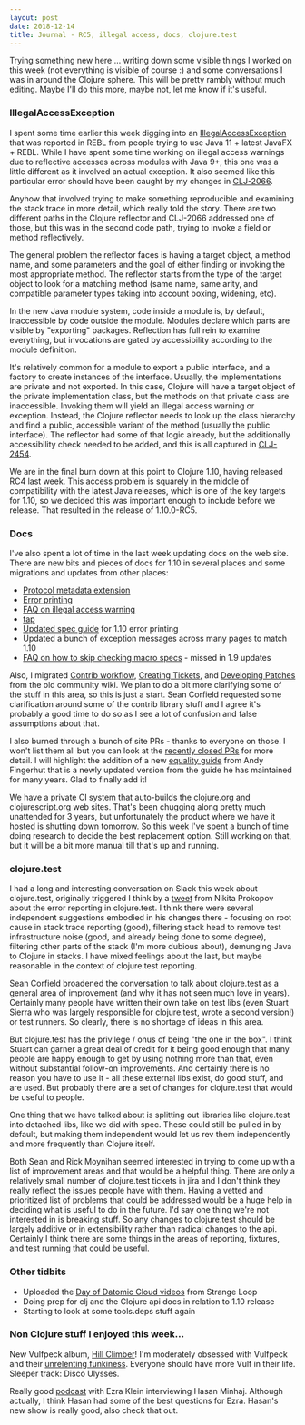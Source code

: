 ```yaml
---
layout: post
date: 2018-12-14
title: Journal - RC5, illegal access, docs, clojure.test
---
```


Trying something new here ... writing down some visible things I worked on this week (not everything is visible of course :) and some conversations I was in around the Clojure sphere. This will be pretty rambly without much editing. Maybe I'll do this more, maybe not, let me know if it's useful.

### IllegalAccessException

I spent some time earlier this week digging into an [IllegalAccessException](https://github.com/cognitect-labs/REBL-distro/issues/10) that was reported in REBL from people trying to use Java 11 + latest JavaFX + REBL. While I have spent some time working on illegal access warnings due to reflective accesses across modules with Java 9+, this one was a little different as it involved an actual exception. It also seemed like this particular error should have been caught by my changes in [CLJ-2066](https://dev.clojure.org/jira/browse/CLJ-2066).

Anyhow that involved trying to make something reproducible and examining the stack trace in more detail, which really told the story. There are two different paths in the Clojure reflector and CLJ-2066 addressed one of those, but this was in the second code path, trying to invoke a field or method reflectively.

The general problem the reflector faces is having a target object, a method name, and some parameters and the goal of either finding or invoking the most appropriate method. The reflector starts from the type of the target object to look for a matching method (same name, same arity, and compatible parameter types taking into account boxing, widening, etc). 

In the new Java module system, code inside a module is, by default, inaccessible by code outside the module. Modules declare which parts are visible by "exporting" packages. Reflection has full rein to examine everything, but invocations are gated by accessibility according to the module definition.

It's relatively common for a module to export a public interface, and a factory to create instances of the interface. Usually, the implementations are private and not exported. In this case, Clojure will have a target object of the private implementation class, but the methods on that private class are inaccessible. Invoking them will yield an illegal access warning or exception. Instead, the Clojure reflector needs to look up the class hierarchy and find a public, accessible variant of the method (usually the public interface). The reflector had some of that logic already, but the additionally accessibility check needed to be added, and this is all captured in [CLJ-2454](https://dev.clojure.org/jira/browse/CLJ-2454).

We are in the final burn down at this point to Clojure 1.10, having released RC4 last week. This access problem is squarely in the middle of compatibility with the latest Java releases, which is one of the key targets for 1.10, so we decided this was important enough to include before we release. That resulted in the release of 1.10.0-RC5.

### Docs

I've also spent a lot of time in the last week updating docs on the web site. There are new bits and pieces of docs for 1.10 in several places and some migrations and updates from other places:

* [Protocol metadata extension](https://clojure.org/reference/protocols#_extend_via_metadata)
* [Error printing](https://clojure.org/reference/repl_and_main#_error_printing)
* [FAQ on illegal access warning](https://clojure.org/guides/faq#illegal_access)
* [tap](https://clojure.org/reference/repl_and_main#_tap)
* [Updated spec guide](https://clojure.org/guides/spec) for 1.10 error printing
* Updated a bunch of exception messages across many pages to match 1.10
* [FAQ on how to skip checking macro specs](https://clojure.org/guides/faq#skip_macros) - missed in 1.9 updates

Also, I migrated [Contrib workflow](https://clojure.org/community/workflow), [Creating Tickets](https://clojure.org/community/creating_tickets), and [Developing Patches](https://clojure.org/community/developing_patches) from the old community wiki. We plan to do a bit more clarifying some of the stuff in this area, so this is just a start. Sean Corfield requested some clarification around some of the contrib library stuff and I agree it's probably a good time to do so as I see a lot of confusion and false assumptions about that.

I also burned through a bunch of site PRs - thanks to everyone on those. I won't list them all but you can look at the [recently closed PRs](https://github.com/clojure/clojure-site/pulls?q=is%3Apr+is%3Aclosed+sort%3Aupdated-desc) for more detail. I will highlight the addition of a new [equality guide](https://clojure.org/guides/equality) from Andy Fingerhut that is a newly updated version from the guide he has maintained for many years. Glad to finally add it!

We have a private CI system that auto-builds the clojure.org and clojurescript.org web sites. That's been chugging along pretty much unattended for 3 years, but unfortunately the product where we have it hosted is shutting down tomorrow. So this week I've spent a bunch of time doing research to decide the best replacement option. Still working on that, but it will be a bit more manual till that's up and running.

### clojure.test

I had a long and interesting conversation on Slack this week about clojure.test, originally triggered I think by a [tweet](https://twitter.com/nikitonsky/status/1072907437374652416) from Nikita Prokopov about the error reporting in clojure.test. I think there were several independent suggestions embodied in his changes there - focusing on root cause in stack trace reporting (good), filtering stack head to remove test infrastructure noise (good, and already being done to some degree), filtering other parts of the stack (I'm more dubious about), demunging Java to Clojure in stacks. I have mixed feelings about the last, but maybe reasonable in the context of clojure.test reporting.

Sean Corfield broadened the conversation to talk about clojure.test as a general area of improvement (and why it has not seen much love in years). Certainly many people have written their own take on test libs (even Stuart Sierra who was largely responsible for clojure.test, wrote a second version!) or test runners. So clearly, there is no shortage of ideas in this area.

But clojure.test has the privilege / onus of being "the one in the box". I think Stuart can garner a great deal of credit for it being good enough that many people are happy enough to get by using nothing more than that, even without substantial follow-on improvements. And certainly there is no reason you have to use it - all these external libs exist, do good stuff, and are used. But probably there are a set of changes for clojure.test that would be useful to people.

One thing that we have talked about is splitting out libraries like clojure.test into detached libs, like we did with spec. These could still be pulled in by default, but making them independent would let us rev them independently and more frequently than Clojure itself.

Both Sean and Rick Moynihan seemed interested in trying to come up with a list of improvement areas and that would be a helpful thing. There are only a relatively small number of clojure.test tickets in jira and I don't think they really reflect the issues people have with them. Having a vetted and prioritized list of problems that could be addressed would be a huge help in deciding what is useful to do in the future. I'd say one thing we're not interested in is breaking stuff. So any changes to clojure.test should be largely additive or in extensibility rather than radical changes to the api. Certainly I think there are some things in the areas of reporting, fixtures, and test running that could be useful.

### Other tidbits

* Uploaded the [Day of Datomic Cloud videos](https://www.youtube.com/playlist?list=PLZdCLR02grLoMy4TXE4DZYIuxs3Q9uc4i) from Strange Loop
* Doing prep for clj and the Clojure api docs in relation to 1.10 release
* Starting to look at some tools.deps stuff again

### Non Clojure stuff I enjoyed this week...

New Vulfpeck album, [Hill Climber](https://vulfpeck.bandcamp.com/album/hill-climber)! I'm moderately obsessed with Vulfpeck and their [unrelenting funkiness](https://www.youtube.com/watch?v=Nq5LMGtBmis). Everyone should have more Vulf in their life. Sleeper track: Disco Ulysses.

Really good [podcast](https://art19.com/shows/the-ezra-klein-show/episodes/2e0501fe-9cdd-4cdb-9155-6b5393ff0384) with Ezra Klein interviewing Hasan Minhaj. Although actually, I think Hasan had some of the best questions for Ezra. Hasan's new show is really good, also check that out.
